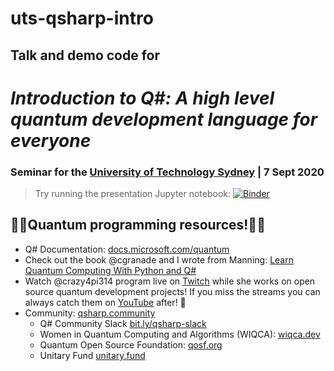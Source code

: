 # uts-qsharp-intro


## Talk and demo code for
# _Introduction to Q#: A high level quantum development language for everyone_ 
### Seminar for the [University of Technology Sydney](https://www.uts.edu.au/research-and-teaching/our-research/centre-quantum-software-and-information/events/online-seminar-dr-sarah-kaiser-wa-usa) | 7 Sept 2020

> Try running the presentation Jupyter notebook: [![Binder](https://mybinder.org/badge_logo.svg)]()
> 
<!-- > The video for this presentation can be found on [YouTube](https://youtu.be/nMiSHq_FuT0) -->


## 👩‍💻Quantum programming resources!👩‍💻

- Q# Documentation: [docs.microsoft.com/quantum](https://docs.microsoft.com/quantum)
- Check out the book @cgranade and I wrote from Manning: [Learn Quantum Computing With Python and Q#](bit.ly/qsharp-book)
- Watch @crazy4pi314 program live on [Twitch](https://twitch.tv/crazy4pi314) while she works on open source quantum development projects! If you miss the streams you can always catch them on [YouTube](https://youtube.com/SarahKaiser314) after! 💖
- Community: [qsharp.community](https://qsharp.community/)
    - Q# Community Slack [bit.ly/qsharp-slack](https://bit.ly/qsharp-slack)
    - Women in Quantum Computing and Algorithms (WIQCA): [wiqca.dev](https://wiqca.dev)
    - Quantum Open Source Foundation: [qosf.org](https://www.qosf.org/)
    - Unitary Fund [unitary.fund](https://unitary.fund/)

